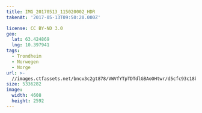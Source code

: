 ```yaml
---
title: IMG_20170513_115020002_HDR
takenAt: '2017-05-13T09:50:20.000Z'

license: CC BY-ND 3.0
geo:
  lat: 63.424869
  lng: 10.397941
tags:
  - Trondheim
  - Norwegen
  - Norge
url: >-
  //images.ctfassets.net/bncv3c2gt878/VWVfYTpTDTdlGBAoOHtwr/d5cfc93c18ba477f8bb24641d6131a7d/img_20170513_115020002_hdr_34488679612_o
size: 5336282
image:
  width: 4608
  height: 2592
---
```

